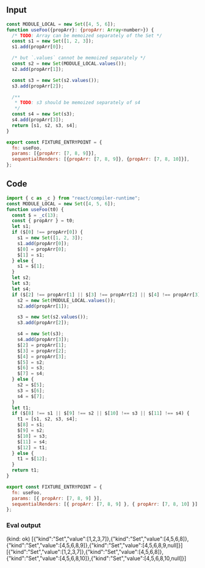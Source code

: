 
## Input

```javascript
const MODULE_LOCAL = new Set([4, 5, 6]);
function useFoo({propArr}: {propArr: Array<number>}) {
  /* TODO: Array can be memoized separately of the Set */
  const s1 = new Set([1, 2, 3]);
  s1.add(propArr[0]);

  /* but `.values` cannot be memoized separately */
  const s2 = new Set(MODULE_LOCAL.values());
  s2.add(propArr[1]);

  const s3 = new Set(s2.values());
  s3.add(propArr[2]);

  /**
   * TODO: s3 should be memoized separately of s4
   */
  const s4 = new Set(s3);
  s4.add(propArr[3]);
  return [s1, s2, s3, s4];
}

export const FIXTURE_ENTRYPOINT = {
  fn: useFoo,
  params: [{propArr: [7, 8, 9]}],
  sequentialRenders: [{propArr: [7, 8, 9]}, {propArr: [7, 8, 10]}],
};

```

## Code

```javascript
import { c as _c } from "react/compiler-runtime";
const MODULE_LOCAL = new Set([4, 5, 6]);
function useFoo(t0) {
  const $ = _c(13);
  const { propArr } = t0;
  let s1;
  if ($[0] !== propArr[0]) {
    s1 = new Set([1, 2, 3]);
    s1.add(propArr[0]);
    $[0] = propArr[0];
    $[1] = s1;
  } else {
    s1 = $[1];
  }
  let s2;
  let s3;
  let s4;
  if ($[2] !== propArr[1] || $[3] !== propArr[2] || $[4] !== propArr[3]) {
    s2 = new Set(MODULE_LOCAL.values());
    s2.add(propArr[1]);

    s3 = new Set(s2.values());
    s3.add(propArr[2]);

    s4 = new Set(s3);
    s4.add(propArr[3]);
    $[2] = propArr[1];
    $[3] = propArr[2];
    $[4] = propArr[3];
    $[5] = s2;
    $[6] = s3;
    $[7] = s4;
  } else {
    s2 = $[5];
    s3 = $[6];
    s4 = $[7];
  }
  let t1;
  if ($[8] !== s1 || $[9] !== s2 || $[10] !== s3 || $[11] !== s4) {
    t1 = [s1, s2, s3, s4];
    $[8] = s1;
    $[9] = s2;
    $[10] = s3;
    $[11] = s4;
    $[12] = t1;
  } else {
    t1 = $[12];
  }
  return t1;
}

export const FIXTURE_ENTRYPOINT = {
  fn: useFoo,
  params: [{ propArr: [7, 8, 9] }],
  sequentialRenders: [{ propArr: [7, 8, 9] }, { propArr: [7, 8, 10] }],
};

```
      
### Eval output
(kind: ok) [{"kind":"Set","value":[1,2,3,7]},{"kind":"Set","value":[4,5,6,8]},{"kind":"Set","value":[4,5,6,8,9]},{"kind":"Set","value":[4,5,6,8,9,null]}]
[{"kind":"Set","value":[1,2,3,7]},{"kind":"Set","value":[4,5,6,8]},{"kind":"Set","value":[4,5,6,8,10]},{"kind":"Set","value":[4,5,6,8,10,null]}]